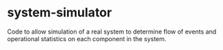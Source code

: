 # system-simulator
Code to allow simulation of a real system to determine flow of events and operational statistics on each component in the system.
